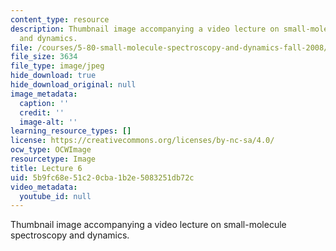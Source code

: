 ```yaml
---
content_type: resource
description: Thumbnail image accompanying a video lecture on small-molecule spectroscopy
  and dynamics.
file: /courses/5-80-small-molecule-spectroscopy-and-dynamics-fall-2008/5b9fc68e51c20cba1b2e5083251db72c_mit5_80f08lec6_th.jpg
file_size: 3634
file_type: image/jpeg
hide_download: true
hide_download_original: null
image_metadata:
  caption: ''
  credit: ''
  image-alt: ''
learning_resource_types: []
license: https://creativecommons.org/licenses/by-nc-sa/4.0/
ocw_type: OCWImage
resourcetype: Image
title: Lecture 6
uid: 5b9fc68e-51c2-0cba-1b2e-5083251db72c
video_metadata:
  youtube_id: null
---
```

Thumbnail image accompanying a video lecture on small-molecule spectroscopy and dynamics.